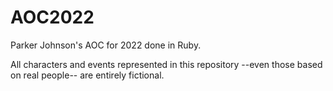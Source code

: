 # AOC2022

Parker Johnson's AOC for 2022 done in Ruby.

All characters and events represented in this repository --even those based on real people-- are entirely fictional. 
